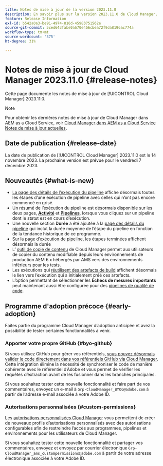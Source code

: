 ```yaml
---
title: Notes de mise à jour de la version 2023.11.0
description: En savoir plus sur la version 2023.11.0 de Cloud Manager.
feature: Release Information
exl-id: b542a0a3-be91-4974-816d-45983751562e
source-git-commit: 5ced643fabe0a670e456cbea72f9da8196ac774a
workflow-type: tm+mt
source-wordcount: '375'
ht-degree: 31%

---
```


# Notes de mise à jour de Cloud Manager 2023.11.0 {#release-notes}

Cette page documente les notes de mise à jour de [!UICONTROL Cloud Manager] 2023.11.0.

>[!NOTE]
>
>Pour obtenir les dernières notes de mise à jour de Cloud Manager dans AEM as a Cloud Service, voir [Cloud Manager dans AEM as a Cloud Service Notes de mise à jour actuelles](https://experienceleague.adobe.com/en/docs/experience-manager-cloud-service/content/release-notes/cloud-manager/current).

## Date de publication {#release-date}

La date de publication de [!UICONTROL Cloud Manager] 2023.11.0 est le 14 novembre 2023. La prochaine version est prévue pour le vendredi 7 décembre 2023.

## Nouveautés {#what-is-new}

* [La page des détails de l’exécution du pipeline](/help/using/managing-pipelines.md#view-details) affiche désormais toutes les étapes d’une exécution de pipeline avec celles qui n’ont pas encore commencé en grisé.
* Un résumé de l’exécution du pipeline est désormais disponible sur les deux pages, **[Activité](/help/using/managing-pipelines.md#activity)** et **[Pipelines](/help/using/managing-pipelines.md#pipelines)**, lorsque vous cliquez sur un pipeline dont le statut est en cours d’exécution.
* Une nouvelle section **Durée** a été ajoutée à la [page des détails du pipeline](/help/using/managing-pipelines.md#view-details) qui inclut la durée moyenne de l’étape du pipeline en fonction de la tendance historique de ce programme.
* Sur la [page d’exécution de pipeline](/help/using/managing-pipelines.md#activity-window), les étapes terminées affichent désormais la durée
* L’ [ outil de copie de contenu](/help/using/content-copy.md) de Cloud Manager permet aux utilisateurs de copier du contenu modifiable depuis leurs environnements de production AEM 6.x hébergés par AMS vers des environnements inférieurs pour les tests.
* Les exécutions qui [réutilisent des artefacts de build](/help/getting-started/project-setup.md#build-artifact-reuse) affichent désormais le lien vers l’exécution qui a initialement créé ces artefacts.
* L’option permettant de sélectionner les **Échecs de mesures importants** peut maintenant aussi être configurée pour des [pipelines de qualité de code](/help/using/non-production-pipelines.md).

## Programme d&#39;adoption précoce {#early-adoption}

Faites partie du programme Cloud Manager d’adoption anticipée et avez la possibilité de tester certaines fonctionnalités à venir.

### Apporter votre propre GitHub {#byo-github}

Si vous utilisez GitHub pour gérer vos référentiels, [vous pouvez désormais valider le code directement dans vos référentiels GitHub via Cloud Manager](/help/managing-code/private-repositories.md). Cette intégration élimine la nécessité de synchroniser le code de manière cohérente avec le référentiel d’Adobe et vous permet de vérifier les requêtes d’extraction avant de les fusionner dans les branches principales.

Si vous souhaitez tester cette nouvelle fonctionnalité et faire part de vos commentaires, envoyez un e-mail à `Grp-CloudManager_BYOG@adobe.com` à partir de l’adresse e-mail associée à votre Adobe ID.

### Autorisations personnalisées {#custom-permissions}

Les [ autorisations personnalisées Cloud Manager](/help/using/custom-permissions.md) vous permettent de créer de nouveaux profils d’autorisations personnalisés avec des autorisations configurables afin de restreindre l’accès aux programmes, pipelines et environnements pour les utilisateurs de Cloud Manager.

Si vous souhaitez tester cette nouvelle fonctionnalité et partager vos commentaires, envoyez et envoyez par courrier électronique `Grp-CloudManager_ams_custompermissions@adobe.com` à partir de votre adresse électronique associée à votre Adobe ID.
